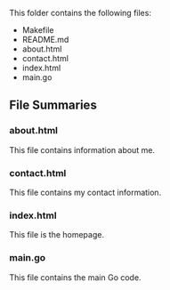 This folder contains the following files:
- Makefile
- README.md
- about.html
- contact.html
- index.html
- main.go

## File Summaries

### about.html
This file contains information about me.

### contact.html
This file contains my contact information.

### index.html
This file is the homepage.

### main.go
This file contains the main Go code.
